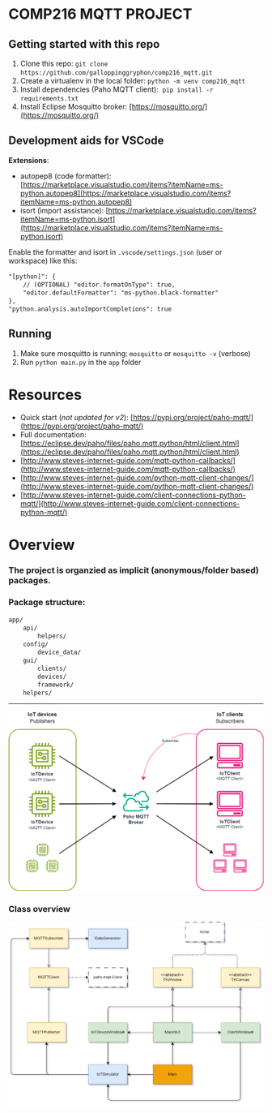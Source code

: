 # COMP216 MQTT PROJECT

## Getting started with this repo

1.  Clone this repo: `git clone https://github.com/galloppinggryphon/comp216_mqtt.git`
2.  Create a virtualenv in the local folder: `python -m venv comp216_mqtt`
3.  Install dependencies (Paho MQTT client):  `pip install -r requirements.txt`
4.  Install Eclipse Mosquitto broker: [https://mosquitto.org/](https://mosquitto.org/)

## Development aids for VSCode

**Extensions**:

- autopep8 (code formatter): [https://marketplace.visualstudio.com/items?itemName=ms-python.autopep8](https://marketplace.visualstudio.com/items?itemName=ms-python.autopep8)
- isort (import assistance): [https://marketplace.visualstudio.com/items?itemName=ms-python.isort](https://marketplace.visualstudio.com/items?itemName=ms-python.isort)

Enable the formatter and isort in `.vscode/settings.json` (user or workspace) like this:

```
"[python]": {
    // (OPTIONAL) "editor.formatOnType": true,
    "editor.defaultFormatter": "ms-python.black-formatter"
},
"python.analysis.autoImportCompletions": true
```

## Running

1.  Make sure mosquitto is running: `mosquitto` or `mosquitto -v` (verbose)
2.  Run `python main.py` in the `app` folder

# Resources

- Quick start (_not updated for v2_): [https://pypi.org/project/paho-mqtt/](https://pypi.org/project/paho-mqtt/)
- Full documentation: [https://eclipse.dev/paho/files/paho.mqtt.python/html/client.html](https://eclipse.dev/paho/files/paho.mqtt.python/html/client.html)
- [http://www.steves-internet-guide.com/mqtt-python-callbacks/](http://www.steves-internet-guide.com/mqtt-python-callbacks/)
- [http://www.steves-internet-guide.com/python-mqtt-client-changes/](http://www.steves-internet-guide.com/python-mqtt-client-changes/)
- [http://www.steves-internet-guide.com/client-connections-python-mqtt/](http://www.steves-internet-guide.com/client-connections-python-mqtt/)

# Overview

### The project is organzied as implicit (anonymous/folder based) packages.

### Package structure:

```
app/
    api/
    	helpers/
    config/
    	device_data/
    gui/
        clients/
        devices/
        framework/
    helpers/
```

---

![MQTT_diagram](/diagrams/MQTT_diagram.png)

### Class overview

![Class_overview](/diagrams/Class_overview.png)
